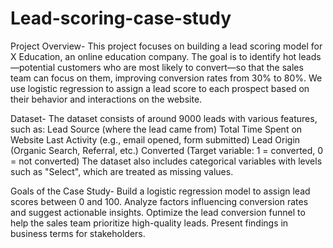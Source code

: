 # Lead-scoring-case-study

Project Overview- This project focuses on building a lead scoring model for X Education, an online education company. The goal is to identify hot leads—potential customers who are most likely to convert—so that the sales team can focus on them, improving conversion rates from 30% to 80%. We use logistic regression to assign a lead score to each prospect based on their behavior and interactions on the website.

Dataset- The dataset consists of around 9000 leads with various features, such as: Lead Source (where the lead came from) Total Time Spent on Website Last Activity (e.g., email opened, form submitted) Lead Origin (Organic Search, Referral, etc.) Converted (Target variable: 1 = converted, 0 = not converted) The dataset also includes categorical variables with levels such as "Select", which are treated as missing values.

Goals of the Case Study- Build a logistic regression model to assign lead scores between 0 and 100. Analyze factors influencing conversion rates and suggest actionable insights. Optimize the lead conversion funnel to help the sales team prioritize high-quality leads. Present findings in business terms for stakeholders.
